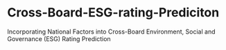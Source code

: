# Cross-Board-ESG-rating-Prediciton
 Incorporating National Factors into Cross-Board Environment, Social and Governance (ESG) Rating Prediction

